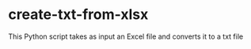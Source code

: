 # create-txt-from-xlsx
This Python script takes as input an Excel file and converts it to a txt file

